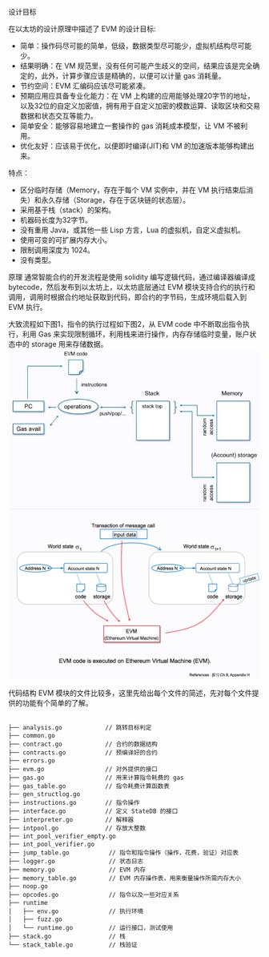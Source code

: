 设计目标

在以太坊的设计原理中描述了 EVM 的设计目标:

- 简单：操作码尽可能的简单，低级，数据类型尽可能少，虚拟机结构尽可能少。
- 结果明确：在 VM 规范里，没有任何可能产生歧义的空间，结果应该是完全确定的，此外，计算步骤应该是精确的，以便可以计量 gas 消耗量。
- 节约空间：EVM 汇编码应该尽可能紧凑。
- 预期应用应具备专业化能力：在 VM 上构建的应用能够处理20字节的地址，以及32位的自定义加密值，拥有用于自定义加密的模数运算、读取区块和交易数据和状态交互等能力。
- 简单安全：能够容易地建立一套操作的 gas 消耗成本模型，让 VM 不被利用。
- 优化友好：应该易于优化，以便即时编译(JIT)和 VM 的加速版本能够构建出来。

特点：

- 区分临时存储（Memory，存在于每个 VM 实例中，并在 VM 执行结束后消失）和永久存储（Storage，存在于区块链的状态层）。
- 采用基于栈（stack）的架构。
- 机器码长度为32字节。
- 没有重用 Java，或其他一些 Lisp 方言，Lua 的虚拟机，自定义虚拟机。
- 使用可变的可扩展内存大小。
- 限制调用深度为 1024。
- 没有类型。

原理
通常智能合约的开发流程是使用 solidity 编写逻辑代码，通过编译器编译成 bytecode，然后发布到以太坊上，以太坊底层通过 EVM 模块支持合约的执行和调用，调用时根据合约地址获取到代码，即合约的字节码，生成环境后载入到 EVM 执行。

大致流程如下图1，指令的执行过程如下图2，从 EVM code 中不断取出指令执行，利用 Gas 来实现限制循环，利用栈来进行操作，内存存储临时变量，账户状态中的 storage 用来存储数据。
![image](https://github.com/Billy1900/Ethereum-tutorial/blob/master/picture/EVM-1.jpg)
![image](https://github.com/Billy1900/Ethereum-tutorial/blob/master/picture/EVM-2.png)

代码结构
EVM 模块的文件比较多，这里先给出每个文件的简述，先对每个文件提供的功能有个简单的了解。
<pre><code>
├── analysis.go            // 跳转目标判定
├── common.go
├── contract.go            // 合约的数据结构
├── contracts.go           // 预编译好的合约
├── errors.go
├── evm.go                 // 对外提供的接口   
├── gas.go                 // 用来计算指令耗费的 gas
├── gas_table.go           // 指令耗费计算函数表
├── gen_structlog.go       
├── instructions.go        // 指令操作
├── interface.go           // 定义 StateDB 的接口
├── interpreter.go         // 解释器
├── intpool.go             // 存放大整数
├── int_pool_verifier_empty.go
├── int_pool_verifier.go
├── jump_table.go           // 指令和指令操作（操作，花费，验证）对应表
├── logger.go               // 状态日志
├── memory.go               // EVM 内存
├── memory_table.go         // EVM 内存操作表，用来衡量操作所需内存大小
├── noop.go
├── opcodes.go              // 指令以及一些对应关系     
├── runtime
│   ├── env.go              // 执行环境 
│   ├── fuzz.go
│   └── runtime.go          // 运行接口，测试使用
├── stack.go                // 栈
└── stack_table.go          // 栈验证</code></pre>

